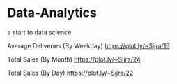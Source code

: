 # Data-Analytics
a start to data science

Average Deliveries (By Weekday)
https://plot.ly/~Sijra/16

Total Sales (By Month)
https://plot.ly/~Sijra/24

Total Sales (By Day)
https://plot.ly/~Sijra/22
